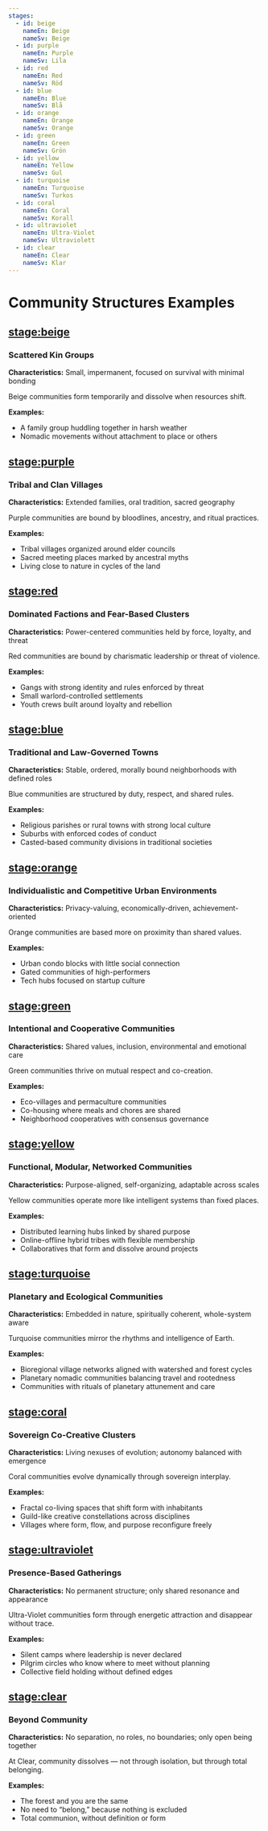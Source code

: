 ```yaml
---
stages:
  - id: beige
    nameEn: Beige
    nameSv: Beige
  - id: purple
    nameEn: Purple
    nameSv: Lila
  - id: red
    nameEn: Red
    nameSv: Röd
  - id: blue
    nameEn: Blue
    nameSv: Blå
  - id: orange
    nameEn: Orange
    nameSv: Orange
  - id: green
    nameEn: Green
    nameSv: Grön
  - id: yellow
    nameEn: Yellow
    nameSv: Gul
  - id: turquoise
    nameEn: Turquoise
    nameSv: Turkos
  - id: coral
    nameEn: Coral
    nameSv: Korall
  - id: ultraviolet
    nameEn: Ultra-Violet
    nameSv: Ultraviolett
  - id: clear
    nameEn: Clear
    nameSv: Klar
---
```


# Community Structures Examples

## <stage:beige>

### Scattered Kin Groups

**Characteristics:** Small, impermanent, focused on survival with minimal bonding

Beige communities form temporarily and dissolve when resources shift.

**Examples:**
- A family group huddling together in harsh weather
- Nomadic movements without attachment to place or others

## <stage:purple>

### Tribal and Clan Villages

**Characteristics:** Extended families, oral tradition, sacred geography

Purple communities are bound by bloodlines, ancestry, and ritual practices.

**Examples:**
- Tribal villages organized around elder councils
- Sacred meeting places marked by ancestral myths
- Living close to nature in cycles of the land

## <stage:red>

### Dominated Factions and Fear-Based Clusters

**Characteristics:** Power-centered communities held by force, loyalty, and threat

Red communities are bound by charismatic leadership or threat of violence.

**Examples:**
- Gangs with strong identity and rules enforced by threat
- Small warlord-controlled settlements
- Youth crews built around loyalty and rebellion

## <stage:blue>

### Traditional and Law-Governed Towns

**Characteristics:** Stable, ordered, morally bound neighborhoods with defined roles

Blue communities are structured by duty, respect, and shared rules.

**Examples:**
- Religious parishes or rural towns with strong local culture
- Suburbs with enforced codes of conduct
- Casted-based community divisions in traditional societies

## <stage:orange>

### Individualistic and Competitive Urban Environments

**Characteristics:** Privacy-valuing, economically-driven, achievement-oriented

Orange communities are based more on proximity than shared values.

**Examples:**
- Urban condo blocks with little social connection
- Gated communities of high-performers
- Tech hubs focused on startup culture

## <stage:green>

### Intentional and Cooperative Communities

**Characteristics:** Shared values, inclusion, environmental and emotional care

Green communities thrive on mutual respect and co-creation.

**Examples:**
- Eco-villages and permaculture communities
- Co-housing where meals and chores are shared
- Neighborhood cooperatives with consensus governance

## <stage:yellow>

### Functional, Modular, Networked Communities

**Characteristics:** Purpose-aligned, self-organizing, adaptable across scales

Yellow communities operate more like intelligent systems than fixed places.

**Examples:**
- Distributed learning hubs linked by shared purpose
- Online-offline hybrid tribes with flexible membership
- Collaboratives that form and dissolve around projects

## <stage:turquoise>

### Planetary and Ecological Communities

**Characteristics:** Embedded in nature, spiritually coherent, whole-system aware

Turquoise communities mirror the rhythms and intelligence of Earth.

**Examples:**
- Bioregional village networks aligned with watershed and forest cycles
- Planetary nomadic communities balancing travel and rootedness
- Communities with rituals of planetary attunement and care

## <stage:coral>

### Sovereign Co-Creative Clusters

**Characteristics:** Living nexuses of evolution; autonomy balanced with emergence

Coral communities evolve dynamically through sovereign interplay.

**Examples:**
- Fractal co-living spaces that shift form with inhabitants
- Guild-like creative constellations across disciplines
- Villages where form, flow, and purpose reconfigure freely

## <stage:ultraviolet>

### Presence-Based Gatherings

**Characteristics:** No permanent structure; only shared resonance and appearance

Ultra-Violet communities form through energetic attraction and disappear without trace.

**Examples:**
- Silent camps where leadership is never declared
- Pilgrim circles who know where to meet without planning
- Collective field holding without defined edges

## <stage:clear>

### Beyond Community

**Characteristics:** No separation, no roles, no boundaries; only open being together

At Clear, community dissolves — not through isolation, but through total belonging.

**Examples:**
- The forest and you are the same
- No need to “belong,” because nothing is excluded
- Total communion, without definition or form

